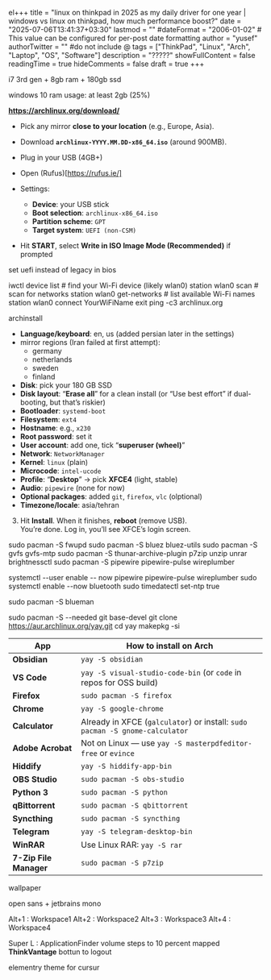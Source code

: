 el+++
title = "linux on thinkpad in 2025 as my daily driver for one year | windows vs linux on thinkpad, how much performance boost?"
date = "2025-07-06T13:41:37+03:30"
lastmod = ""
#dateFormat = "2006-01-02" # This value can be configured for per-post date formatting‍
author = "yusef"
authorTwitter = "" #do not include @
tags = ["ThinkPad", "Linux", "Arch", "Laptop", "OS", "Software"]
description = "?????"
showFullContent = false
readingTime = true
hideComments = false
draft = true
+++

i7 3rd gen + 8gb ram + 180gb ssd

windows 10 ram usage: at least 2gb (25%)

**https://archlinux.org/download/**
- Pick any mirror **close to your location** (e.g., Europe, Asia).  
- Download **`archlinux-YYYY.MM.DD-x86_64.iso`** (around 900MB).

- Plug in your USB (4GB+)
- Open (Rufus)[https://rufus.ie/]
- Settings:
    - **Device**: your USB stick
    - **Boot selection**: `archlinux-x86_64.iso`
    - **Partition scheme**: `GPT`
    - **Target system**: `UEFI (non-CSM)`
- Hit **START**, select **Write in ISO Image Mode (Recommended)** if prompted

set uefi instead of legacy in bios

iwctl
device list                      # find your Wi-Fi device (likely wlan0)
station wlan0 scan               # scan for networks
station wlan0 get-networks       # list available Wi-Fi names
station wlan0 connect YourWiFiName
exit
ping -c3 archlinux.org

archinstall
- **Language/keyboard**: en, us (added persian later in the settings)
- mirror regions (Iran failed at first attempt):
	- germany
	- netherlands
	- sweden
	- finland
- **Disk**: pick your 180 GB SSD
- **Disk layout**: “**Erase all**” for a clean install (or “Use best effort” if dual-booting, but that’s riskier)
- **Bootloader**: `systemd-boot`
- **Filesystem**: `ext4`
- **Hostname**: e.g., `x230`
- **Root password**: set it
- **User account**: add one, tick “**superuser (wheel)**”
- **Network**: `NetworkManager`
- **Kernel**: `linux` (plain)
- **Microcode**: `intel-ucode`
- **Profile**: “**Desktop**” → pick **XFCE4** (light, stable)
- **Audio**: `pipewire` (none for now)
- **Optional packages**: added `git`, `firefox`, `vlc` (olptional) 
- **Timezone/locale**: asia/tehran
3. Hit **Install**. When it finishes, **reboot** (remove USB).  
    You’re done. Log in, you’ll see XFCE’s login screen.

sudo pacman -S fwupd
sudo pacman -S bluez bluez-utils
sudo pacman -S gvfs gvfs-mtp
sudo pacman -S thunar-archive-plugin p7zip unzip unrar brightnessctl
sudo pacman -S pipewire pipewire-pulse wireplumber

systemctl  --user enable -- now pipewire pipewire-pulse wireplumber
sudo systemctl enable --now bluetooth
sudo timedatectl set-ntp true

sudo pacman -S blueman

sudo pacman -S --needed git base-devel
git clone https://aur.archlinux.org/yay.git
cd yay
makepkg -si


|App|How to install on Arch|
|---|---|
|**Obsidian**|`yay -S obsidian`|
|**VS Code**|`yay -S visual-studio-code-bin` (or `code` in repos for OSS build)|
|**Firefox**|`sudo pacman -S firefox`|
|**Chrome**|`yay -S google-chrome`|
|**Calculator**|Already in XFCE (`galculator`) or install: `sudo pacman -S gnome-calculator`|
|**Adobe Acrobat**|Not on Linux — use `yay -S masterpdfeditor-free` or `evince`|
|**Hiddify**|`yay -S hiddify-app-bin`|
|**OBS Studio**|`sudo pacman -S obs-studio`|
|**Python 3**|`sudo pacman -S python`|
|**qBittorrent**|`sudo pacman -S qbittorrent`|
|**Syncthing**|`sudo pacman -S syncthing`|
|**Telegram**|`yay -S telegram-desktop-bin`|
|**WinRAR**|Use Linux RAR: `yay -S rar`|
|**7-Zip File Manager**|`sudo pacman -S p7zip`|

wallpaper

open sans + jetbrains mono

Alt+1 : Workspace1
Alt+2 : Workspace2
Alt+3 : Workspace3
Alt+4 : Workspace4

Super L : ApplicationFinder
volume steps to 10 percent
mapped **ThinkVantage** bottun to logout

elementry theme for cursur

